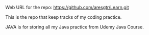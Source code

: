 Web URL for the repo: https://github.com/aresgtr/Learn.git

This is the repo that keep tracks of my coding practice.

JAVA is for storing all my Java practice from Udemy Java Course.

